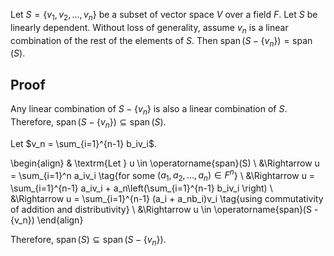 Let $S = \{v_1, v_2, \ldots, v_n\}$ be a subset of vector space $V$ over a field $F$.
Let $S$ be linearly dependent. Without loss of generality, assume $v_n$ is a linear combination of the rest of the elements of $S$.
Then $\operatorname{span}(S - \{v_n\}) = \operatorname{span}(S)$.

## Proof

Any linear combination of $S - \{v_n\}$ is also a linear combination of $S$.
Therefore, $\operatorname{span}(S - \{v_n\}) \subseteq \operatorname{span}(S)$.

Let $v_n = \sum_{i=1}^{n-1} b_iv_i$.

\begin{align}
& \textrm{Let } u \in \operatorname{span}(S)
\\ &\Rightarrow u = \sum_{i=1}^n a_iv_i \tag{for some $(a_1, a_2, \ldots, a_n) \in F^n$}
\\ &\Rightarrow u = \sum_{i=1}^{n-1} a_iv_i + a_n\left(\sum_{i=1}^{n-1} b_iv_i \right)
\\ &\Rightarrow u = \sum_{i=1}^{n-1} (a_i + a_nb_i)v_i \tag{using commutativity of addition and distributivity}
\\ &\Rightarrow u \in \operatorname{span}(S - \{v_n\})
\end{align}

Therefore, $\operatorname{span}(S) \subseteq \operatorname{span}(S - \{v_n\})$.
